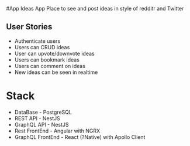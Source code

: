 #App Ideas App
Place to see and post ideas in style of redditr and Twitter

## User Stories

- Authenticate users
- Users can CRUD ideas
- User can upvote/downvote ideas
- Users can bookmark ideas
- Users can comment on ideas
- New ideas can be seen in realtime

# Stack

- DataBase - PostgreSQL
- REST API - NestJS
- GraphQL API - NestJS
- Rest FrontEnd - Angular with NGRX
- GraphQL FrontEnd - React (?Native) with Apollo Client
